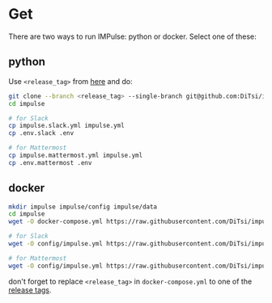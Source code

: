 # Get

There are two ways to run IMPulse: python or docker. Select one of these:

## python

Use `<release_tag>` from [here](https://github.com/DiTsi/impulse/releases) and do:

```bash
git clone --branch <release_tag> --single-branch git@github.com:DiTsi/impulse.git impulse
cd impulse

# for Slack
cp impulse.slack.yml impulse.yml
cp .env.slack .env

# for Mattermost
cp impulse.mattermost.yml impulse.yml
cp .env.mattermost .env
```

## docker

```bash
mkdir impulse impulse/config impulse/data
cd impulse
wget -O docker-compose.yml https://raw.githubusercontent.com/DiTsi/impulse/master/docker-compose.yml

# for Slack
wget -O config/impulse.yml https://raw.githubusercontent.com/DiTsi/impulse/master/impulse.slack.yml

# for Mattermost
wget -O config/impulse.yml https://raw.githubusercontent.com/DiTsi/impulse/master/impulse.mattermost.yml
```

don't forget to replace `<release_tag>` in `docker-compose.yml` to one of the [release tags](https://github.com/DiTsi/impulse/releases).
